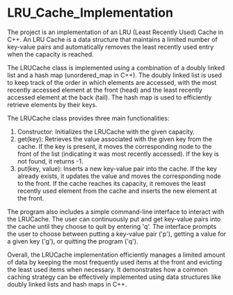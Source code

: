 # LRU_Cache_Implementation

The project is an implementation of an LRU (Least Recently Used) Cache in C++. An LRU Cache is a data structure that maintains a limited number of key-value pairs and automatically removes the least recently used entry when the capacity is reached.

The LRUCache class is implemented using a combination of a doubly linked list and a hash map (unordered_map in C++). The doubly linked list is used to keep track of the order in which elements are accessed, with the most recently accessed element at the front (head) and the least recently accessed element at the back (tail). The hash map is used to efficiently retrieve elements by their keys.

The LRUCache class provides three main functionalities:
1. Constructor: Initializes the LRUCache with the given capacity.
2. get(key): Retrieves the value associated with the given key from the cache. If the key is present, it moves the corresponding node to the front of the list (indicating it was most recently accessed). If the key is not found, it returns -1.
3. put(key, value): Inserts a new key-value pair into the cache. If the key already exists, it updates the value and moves the corresponding node to the front. If the cache reaches its capacity, it removes the least recently used element from the cache and inserts the new element at the front.

The program also includes a simple command-line interface to interact with the LRUCache. The user can continuously put and get key-value pairs into the cache until they choose to quit by entering 'q'. The interface prompts the user to choose between putting a key-value pair ('p'), getting a value for a given key ('g'), or quitting the program ('q').

Overall, the LRUCache implementation efficiently manages a limited amount of data by keeping the most frequently used items at the front and evicting the least used items when necessary. It demonstrates how a common caching strategy can be effectively implemented using data structures like doubly linked lists and hash maps in C++.
